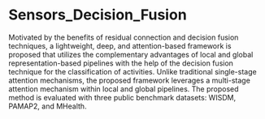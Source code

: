# Sensors_Decision_Fusion
Motivated by the benefits of residual connection and decision fusion techniques, a lightweight, deep, and attention-based framework is proposed that utilizes the complementary advantages of local and global representation-based pipelines with the help of the decision fusion technique for the classification of activities. Unlike traditional single-stage attention mechanisms, the proposed framework leverages a multi-stage attention mechanism within local and global pipelines. The proposed method is evaluated with three public benchmark datasets: WISDM, PAMAP2, and MHealth.

